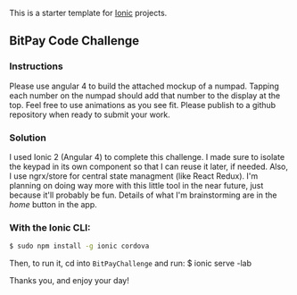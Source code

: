 This is a starter template for [Ionic](http://ionicframework.com/docs/) projects.

## BitPay Code Challenge

### Instructions
Please use angular 4 to build the attached mockup of a numpad. Tapping each number on the numpad should add that number to the display at the top. Feel free to use animations as you see fit. Please publish to a github repository when ready to submit your work.

### Solution
I used Ionic 2 (Angular 4) to complete this challenge.  I made sure to isolate the keypad in its own component so that I can reuse it later, if needed.  Also, I use ngrx/store for central state managment (like React Redux).  I'm planning on doing way more with this little tool in the near future, just because it'll probably be fun.  Details of what I'm brainstorming are in the *home* button in the app.

### With the Ionic CLI:
```bash
$ sudo npm install -g ionic cordova
```

Then, to run it, cd into `BitPayChallenge` and run:
$ ionic serve -lab

Thanks you, and enjoy your day!

